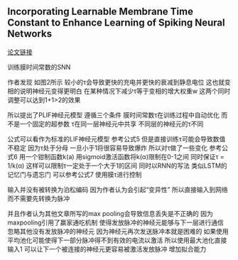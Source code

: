 
## Incorporating Learnable Membrane Time Constant to Enhance Learning of Spiking Neural Networks

[论文链接](https://arxiv.org/abs/2007.05785)

训练膜时间常数的SNN

作者发现 如图2所示 较小的τ会导致更快的充电并更快的衰减到静息电位 这也就变相的说明神经元变得更明白 在某种情况下减少τ等于变相的增大权重w 这两个同时调整可以达到1+1>2的效果

所以提出了PLIF神经元模型 遵循三个条件 膜时间常数τ在训练过程中自动优化 而不是一个固定的超参数 τ在同一层神经元中共享 不同层的神经元的τ不同

公式可以看作为标准的LIF神经元模型 参考公式5 但是直接训练τ可能会导致数值不稳定 因为τ处于分母 一旦小于1将很容易导致爆炸 所以对τ做了一些变化 参考公式6 用一个钳制函数k(a) 用sigmoid激活函数将k(α)限制在0-1之间 同时保证τ = 1/k(α) 这样可以限制τ一定处于一个大于1的区间 同时以RNN的写法 类似LSTM的记忆门与遗忘门 可以参考公式7  使用膜τ进行控制

输入并没有被转换为泊松编码 因为作者认为会引起“变异性” 所以直接输入到网络 而不需要先转换为脉冲

并且作者认为其他文章所写的max pooling会导致信息丢失是不正确的 因为maxpooling引用了赢家通吃机制 使得发放脉冲的神经元能够与下一层进行通信 忽略其他没有发放脉冲的神经元 因为神经元再次发送脉冲本就是困难的 如果使用平均池化可能使得下一部分脉冲得不到有效的电流以激活 所以使用最大池化直接输入1 可以让下一个被连接的神经元更容易被激活发放脉冲 增加拟合能力

